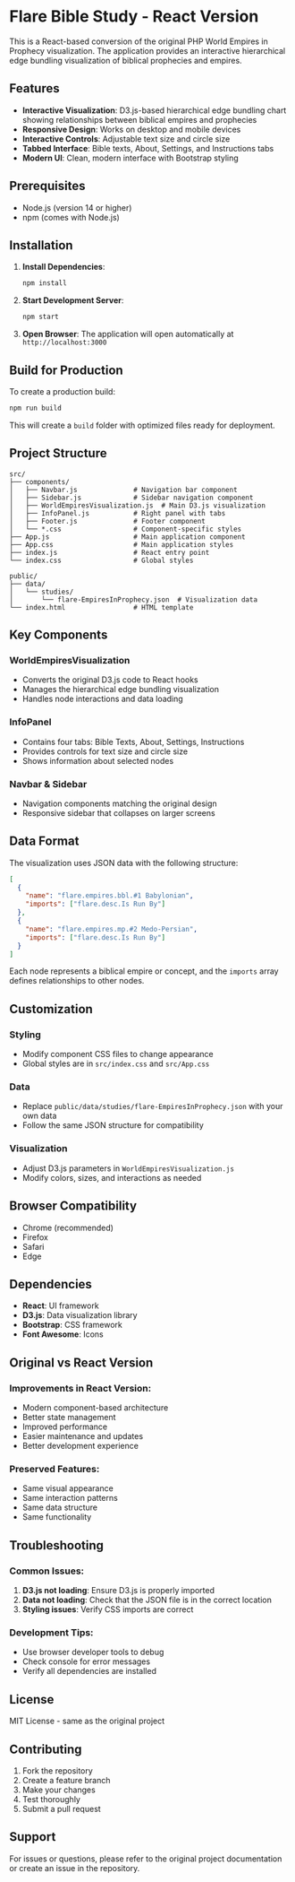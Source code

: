 # Flare Bible Study - React Version

This is a React-based conversion of the original PHP World Empires in Prophecy visualization. The application provides an interactive hierarchical edge bundling visualization of biblical prophecies and empires.

## Features

- **Interactive Visualization**: D3.js-based hierarchical edge bundling chart showing relationships between biblical empires and prophecies
- **Responsive Design**: Works on desktop and mobile devices
- **Interactive Controls**: Adjustable text size and circle size
- **Tabbed Interface**: Bible texts, About, Settings, and Instructions tabs
- **Modern UI**: Clean, modern interface with Bootstrap styling

## Prerequisites

- Node.js (version 14 or higher)
- npm (comes with Node.js)

## Installation

1. **Install Dependencies**:
   ```bash
   npm install
   ```

2. **Start Development Server**:
   ```bash
   npm start
   ```

3. **Open Browser**:
   The application will open automatically at `http://localhost:3000`

## Build for Production

To create a production build:

```bash
npm run build
```

This will create a `build` folder with optimized files ready for deployment.

## Project Structure

```
src/
├── components/
│   ├── Navbar.js              # Navigation bar component
│   ├── Sidebar.js             # Sidebar navigation component
│   ├── WorldEmpiresVisualization.js  # Main D3.js visualization
│   ├── InfoPanel.js           # Right panel with tabs
│   ├── Footer.js              # Footer component
│   └── *.css                  # Component-specific styles
├── App.js                     # Main application component
├── App.css                    # Main application styles
├── index.js                   # React entry point
└── index.css                  # Global styles

public/
├── data/
│   └── studies/
│       └── flare-EmpiresInProphecy.json  # Visualization data
└── index.html                 # HTML template
```

## Key Components

### WorldEmpiresVisualization
- Converts the original D3.js code to React hooks
- Manages the hierarchical edge bundling visualization
- Handles node interactions and data loading

### InfoPanel
- Contains four tabs: Bible Texts, About, Settings, Instructions
- Provides controls for text size and circle size
- Shows information about selected nodes

### Navbar & Sidebar
- Navigation components matching the original design
- Responsive sidebar that collapses on larger screens

## Data Format

The visualization uses JSON data with the following structure:

```json
[
  {
    "name": "flare.empires.bbl.#1 Babylonian",
    "imports": ["flare.desc.Is Run By"]
  },
  {
    "name": "flare.empires.mp.#2 Medo-Persian", 
    "imports": ["flare.desc.Is Run By"]
  }
]
```

Each node represents a biblical empire or concept, and the `imports` array defines relationships to other nodes.

## Customization

### Styling
- Modify component CSS files to change appearance
- Global styles are in `src/index.css` and `src/App.css`

### Data
- Replace `public/data/studies/flare-EmpiresInProphecy.json` with your own data
- Follow the same JSON structure for compatibility

### Visualization
- Adjust D3.js parameters in `WorldEmpiresVisualization.js`
- Modify colors, sizes, and interactions as needed

## Browser Compatibility

- Chrome (recommended)
- Firefox
- Safari
- Edge

## Dependencies

- **React**: UI framework
- **D3.js**: Data visualization library
- **Bootstrap**: CSS framework
- **Font Awesome**: Icons

## Original vs React Version

### Improvements in React Version:
- Modern component-based architecture
- Better state management
- Improved performance
- Easier maintenance and updates
- Better development experience

### Preserved Features:
- Same visual appearance
- Same interaction patterns
- Same data structure
- Same functionality

## Troubleshooting

### Common Issues:

1. **D3.js not loading**: Ensure D3.js is properly imported
2. **Data not loading**: Check that the JSON file is in the correct location
3. **Styling issues**: Verify CSS imports are correct

### Development Tips:

- Use browser developer tools to debug
- Check console for error messages
- Verify all dependencies are installed

## License

MIT License - same as the original project

## Contributing

1. Fork the repository
2. Create a feature branch
3. Make your changes
4. Test thoroughly
5. Submit a pull request

## Support

For issues or questions, please refer to the original project documentation or create an issue in the repository. 